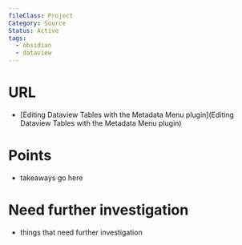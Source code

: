 ```yaml
---
fileClass: Project
Category: Source
Status: Active
tags:
  - obsidian
  - dataview
---
```

# URL
- [Editing Dataview Tables with the Metadata Menu plugin](Editing Dataview Tables with the Metadata Menu plugin)

# Points
- takeaways go here

# Need further investigation
- things that need further investigation

